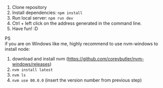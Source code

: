 1. Clone repository
1. Install dependencies: `npm install`
1. Run local server: `npm run dev`
1. Ctrl + left click on the address generated in the command line.
1. Have fun! :D

PS  
if you are on Windows like me, highly recommend to use nvm-windows to install node:
1. download and install nvm (https://github.com/coreybutler/nvm-windows/releases)
2. `nvm install latest`
3. `nvm ls`
4. `nvm use 00.0.0` (insert the version number from previous step)
